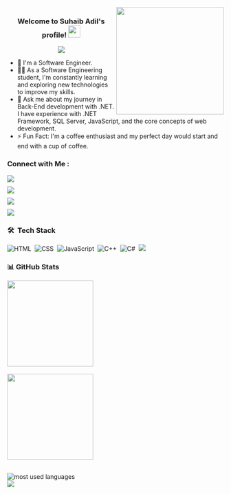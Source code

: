 <img width="250" align="right" src="https://c.tenor.com/_DOBjnGspYAAAAAM/code-coding.gif">

<h3 align="center">
  Welcome to Suhaib Adil's profile!
  <img src="https://media.giphy.com/media/hvRJCLFzcasrR4ia7z/giphy.gif" width="28">
</h3>

<!-- Typing SVG by DenverCoder1 - https://github.com/DenverCoder1/readme-typing-svg -->
<p align="center">
  <a href="https://github.com/DenverCoder1/readme-typing-svg"><img src="https://readme-typing-svg.herokuapp.com/?lines=Back-End%20Engineer;Always%20learning%20new%20things&font=Fira%20Code&center=true&width=440&height=45&color=f75c7e&vCenter=true&size=22"></a>
</p> 

- 🏢 I'm a Software Engineer.
- 👨‍💻 As a Software Engineering student, I'm constantly learning and exploring new technologies to improve my skills.
- 💬 Ask me about my journey in Back-End development with .NET.  
  I have experience with .NET Framework, SQL Server, JavaScript, and the core concepts of web development.
- ⚡ Fun Fact: I'm a coffee enthusiast and my perfect day would start and end with a cup of coffee.
  


### Connect with Me :

<div style="display: flex; flex-direction: column; gap: 10px;">
  <a href="https://linkedin.com/in/suhaibadill" target="_blank">
    <img src="https://img.shields.io/badge/-suhaib%20adill-0077B5?style=for-the-badge&logo=Linkedin&logoColor=white"/>
  </a>
  <a href="https://t.me/suhaibadill" target="_blank">
    <img src="https://img.shields.io/badge/-suhaib%20adill-0077B5?style=for-the-badge&logo=Telegram&logoColor=white"/>
  </a>
  <a href="https://twitter.com/suhaibadill" target="_blank">
    <img src="https://img.shields.io/badge/-suhaib%20adill-0077B5?style=for-the-badge&logo=twitter&logoColor=white"/>
  </a>
  <a href="https://instagram.com/suhaibadill" target="_blank">
    <img src="https://img.shields.io/badge/-suhaib%20adill-0077B5?style=for-the-badge&logo=instagram&logoColor=white"/>
  </a>
</div>




### 🛠 &nbsp;Tech Stack
![HTML](https://img.shields.io/badge/-HTML-05122A?style=flat&logo=HTML5)&nbsp;
![CSS](https://img.shields.io/badge/-CSS-05122A?style=flat&logo=CSS3&logoColor=1572B6)&nbsp;
![JavaScript](https://img.shields.io/badge/-JavaScript-05122A?style=flat&logo=javascript)&nbsp;
![C++](https://img.shields.io/badge/-C++-05122A?style=flat&logo=c%2B%2B&logoColor=00599C)&nbsp;
![C#](https://img.shields.io/badge/-C%23-05122A?style=flat&logo=c-sharp&logoColor=239120)&nbsp;
![](https://img.shields.io/badge/-.NET-05122A?style=flat&logo=dotnet)&nbsp;


### 📊 GitHub Stats
<div align="left">
  <img src="https://github-readme-stats.vercel.app/api?username=suhaibadill&show_icons=true&theme=dark" height="200" /><br><br>
  <img src="https://github-readme-streak-stats.herokuapp.com/?user=suhaibadill&theme=dark" height="200" />
</div>

<br>

<img align="left" src="https://github-readme-stats.vercel.app/api/top-langs?username=yousefdergham&show_icons=true&locale=en&layout=compact&theme=radical" alt="most used languages" /> <br> <a href="https://komarev.com/ghpvc/?username=suhaibadill&style=for-the-badge"> <img src="https://komarev.com/ghpvc/?username=suhaibadill&style=for-the-badge"> </a>



